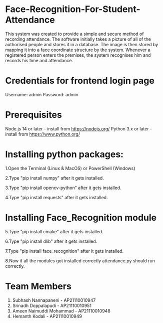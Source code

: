 # Face-Recognition-For-Student-Attendance
This system was created to provide a simple and secure method of recording attendance. The software initially takes a picture of all of the authorised people and stores it in a database. The image is then stored by mapping it into a face coordinate structure by the system. Whenever a registered person enters the premises, the system recognises him and records his time and attendance.

# Credentials for frontend login page
  Username: admin Password: admin

# Prerequisites
 Node.js 14 or later - install from https://nodejs.org/
 Python 3.x or later - install from https://www.python.org/

 # Installing python packages:
1.Open the Terminal (Linux & MacOS) or PowerShell (Windows)

2.Type "pip install numpy" after it gets installed.

3.Type "pip install opencv-python" after it gets installed.

4.Type "pip install requests" after it gets installed.

# Installing Face_Recognition module
5.Type "pip install cmake" after it gets installed.

6.Type "pip install dlib" after it gets installed.

7.Type "pip install face_recognition" after it gets installed.

8.Now if all the modules got installed correctly attendance.py should run correctly.

# Team Members
1. Subhash Nannapaneni - AP21110010947
2. Srinadh Doppalapudi - AP21110010951
3. Ameen Naimuddi Mohammad - AP21110010948
4. Hemanth Kodali - AP21110010949
